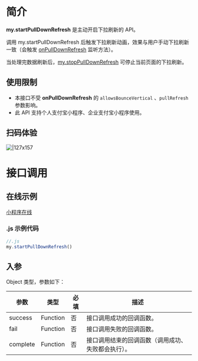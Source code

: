 # 简介
**my.startPullDownRefresh** 是主动开启下拉刷新的 API。

调用 my.startPullDownRefresh 后触发下拉刷新动画，效果与用户手动下拉刷新一致（会触发 [onPullDownRefresh](https://opendocs.alipay.com/mini/api/wo21qk) 监听方法）。

当处理完数据刷新后，[my.stopPullDownRefresh](https://opendocs.alipay.com/mini/api/pmhkbb) 可停止当前页面的下拉刷新。

## 使用限制

- 本接口不受 **onPullDownRefresh** 的 `allowsBounceVertical` 、`pullRefresh` 参数影响。
- 此 API 支持个人支付宝小程序、企业支付宝小程序使用。

## 扫码体验

![|127x157](https://gw.alipayobjects.com/zos/skylark-tools/public/files/b6870cc16df411396f0c4fee0e518d6e.jpeg#align=left&display=inline&height=157&margin=%5Bobject%20Object%5D&originHeight=157&originWidth=127&status=done&style=none&width=127)

# 接口调用

## 在线示例

[小程序在线](https://opendocs.alipay.com/openbox/mini/opendocs/pull-down-refresh?view=preview&defaultPage=pages/index/index&defaultOpenedFiles=pages/index/index&theme=light) 

### .js 示例代码

```javascript
//.js
my.startPullDownRefresh()
```

## 入参
Object 类型，参数如下：

| **参数** | **类型** | **必填** | **描述** |
| --- | --- | --- | --- |
| success | Function | 否 | 接口调用成功的回调函数。 |
| fail | Function | 否 | 接口调用失败的回调函数。 |
| complete | Function | 否 | 接口调用结束的回调函数（调用成功、失败都会执行）。 |

